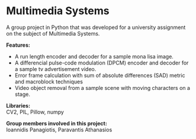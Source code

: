 # Multimedia Systems
A group project in Python that was developed for a university assignment on the subject of Multimedia Systems.

**Features:**  
- A run length encoder and decoder for a sample mona lisa image.
- A differencial pulse-code modulation (DPCM) encoder and decoder for a sample tv advertisement video.
- Error frame calculation with sum of absolute differences (SAD) metric and macroblock techniques
- Video object removal from a sample scene with moving characters on a stage.

**Libraries:**  
CV2, PIL, Pillow, numpy

**Group members involved in this project:**  
Ioannidis Panagiotis, Paravantis Athanasios
